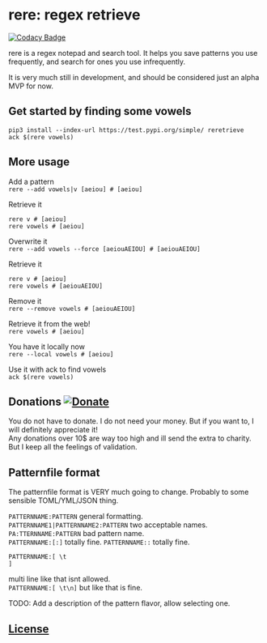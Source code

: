 # rere: regex retrieve

[![Codacy Badge](https://api.codacy.com/project/badge/Grade/b97ea2abfb94475fa29d96e0a6d7b0aa)](https://www.codacy.com/manual/ssmeke/rere?utm_source=github.com&amp;utm_medium=referral&amp;utm_content=SalomonSmeke/rere&amp;utm_campaign=Badge_Grade)

rere is a regex notepad and search tool. It helps you save patterns you use frequently, and search for ones you use infrequently.  

It is very much still in development, and should be considered just an alpha MVP for now.  

## Get started by finding some vowels

```
pip3 install --index-url https://test.pypi.org/simple/ reretrieve
ack $(rere vowels)
```

## More usage

Add a pattern  
`rere --add vowels|v [aeiou] # [aeiou]`

Retrieve it
```
rere v # [aeiou]
rere vowels # [aeiou]
```

Overwrite it  
`rere --add vowels --force [aeiouAEIOU] # [aeiouAEIOU]`

Retrieve it
```
rere v # [aeiou]
rere vowels # [aeiouAEIOU]
```

Remove it  
`rere --remove vowels # [aeiouAEIOU]`

Retrieve it from the web!  
`rere vowels # [aeiou]`

You have it locally now  
`rere --local vowels # [aeiou]`

Use it with ack to find vowels  
`ack $(rere vowels)`

## Donations [![Donate](https://img.shields.io/badge/PayPal-ssmeke-blue)](https://www.paypal.me/ssmeke)

You do not have to donate. I do not need your money. But if you want to, I will definitely appreciate it!  
Any donations over 10$ are way too high and ill send the extra to charity. But I keep all the feelings of validation.  

## Patternfile format

The patternfile format is VERY much going to change. Probably to some sensible TOML/YML/JSON thing.

`PATTERNNAME:PATTERN` general formatting.  
`PATTERNNAME1|PATTERNNAME2:PATTERN` two acceptable names.  
`PA:TTERNNAME:PATTERN` bad pattern name.  
`PATTERNNAME:[:]` totally fine.
`PATTERNNAME::` totally fine.  
```
PATTERNNAME:[ \t
]
```  
multi line like that isnt allowed.  
`PATTERNNAME:[ \t\n]` but like that is fine.

TODO: Add a description of the pattern flavor, allow selecting one.

## [License](https://github.com/SalomonSmeke/rere/blob/dev/LICENSE)
